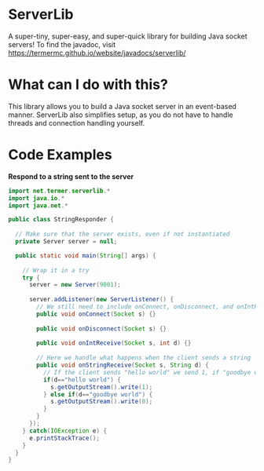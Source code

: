 # ServerLib
A super-tiny, super-easy, and super-quick library for building Java socket servers!
To find the javadoc, visit https://termermc.github.io/website/javadocs/serverlib/
# What can I do with this?
This library allows you to build a Java socket server in an event-based manner. ServerLib also simplifies setup, as you do not have to handle threads and connection handling yourself.
# Code Examples
**Respond to a string sent to the server**
```java
import net.termer.serverlib.*
import java.io.*
import java.net.*

public class StringResponder {
  
  // Make sure that the server exists, even if not instantiated
  private Server server = null;

  public static void main(String[] args) {
  
    // Wrap it in a try
    try {
      server = new Server(9001);
      
      server.addListener(new ServerListener() {
        // We still need to include onConnect, onDisconnect, and onIntReceive, but we won't put anything in them
        public void onConnect(Socket s) {}
        
        public void onDisconnect(Socket s) {}
        
        public void onIntReceive(Socket s, int d) {}
        
        // Here we handle what happens when the client sends a string
        public void onStringReceive(Socket s, String d) {
          // If the client sends "hello world" we send 1, if "goodbye world" we send 0
          if(d=="hello world") {
            s.getOutputStream().write(1);
          } else if(d=="goodbye world") {
            s.getOutputStream().write(0);
          }
        }
      });
    } catch(IOException e) {
      e.printStackTrace();
    }
  }
}
```
